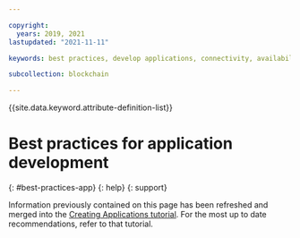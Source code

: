 ```yaml
---

copyright:
  years: 2019, 2021
lastupdated: "2021-11-11"

keywords: best practices, develop applications, connectivity, availability, mutual TLS, CouchDB

subcollection: blockchain

---
```


{{site.data.keyword.attribute-definition-list}}




# Best practices for application development
{: #best-practices-app}
{: help}
{: support}



Information previously contained on this page has been refreshed and merged into the [Creating Applications tutorial](/docs/blockchain?topic=blockchain-ibp-console-app). For the most up to date recommendations, refer to that tutorial.
